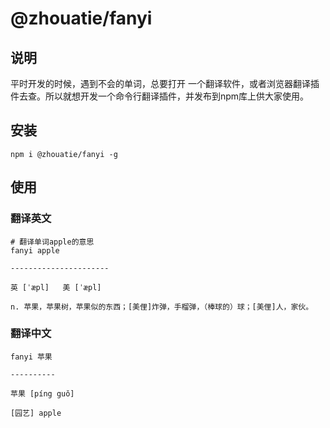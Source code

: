 # @zhouatie/fanyi

## 说明

平时开发的时候，遇到不会的单词，总要打开 一个翻译软件，或者浏览器翻译插件去查。所以就想开发一个命令行翻译插件，并发布到npm库上供大家使用。

## 安装

`npm i @zhouatie/fanyi -g`

## 使用

### 翻译英文

```shell
# 翻译单词apple的意思
fanyi apple

----------------------

英 [ˈæpl]   美 [ˈæpl]

n. 苹果，苹果树，苹果似的东西；[美俚]炸弹，手榴弹，（棒球的）球；[美俚]人，家伙。
```

### 翻译中文

```shell
fanyi 苹果

----------

苹果 [píng guǒ]

[园艺] apple
```
